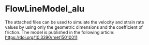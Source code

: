 # FlowLineModel_alu
The attached files can be used to simulate the velocity and strain rate values by using only the geometric dimensions and the coefficient of friction.
The model is published in the following article: https://doi.org/10.3390/met15010011
